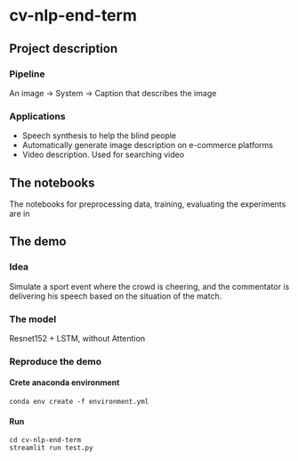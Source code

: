 # cv-nlp-end-term


## Project description


### Pipeline
An image &#8594; System &#8594; Caption that describes the image


### Applications
- Speech synthesis to help the blind people
- Automatically generate image description on e-commerce platforms
- Video description. Used for searching video


## The notebooks
The notebooks for preprocessing data, training, evaluating the experiments are in 


## The demo


### Idea
Simulate a sport event where the crowd is cheering, and the commentator is delivering his speech based on the situation of the match.


### The model
Resnet152 + LSTM, without Attention


### Reproduce the demo


#### Crete anaconda environment
```
conda env create -f environment.yml
```


#### Run
```
cd cv-nlp-end-term
streamlit run test.py
```
